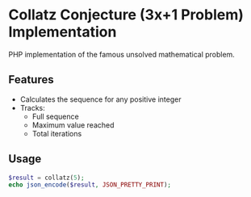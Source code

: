 # Collatz Conjecture (3x+1 Problem) Implementation

PHP implementation of the famous unsolved mathematical problem.

## Features
- Calculates the sequence for any positive integer
- Tracks:
  - Full sequence
  - Maximum value reached
  - Total iterations

## Usage
```php
$result = collatz(5);
echo json_encode($result, JSON_PRETTY_PRINT);
